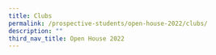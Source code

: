 ```yaml
---
title: Clubs
permalink: /prospective-students/open-house-2022/clubs/
description: ""
third_nav_title: Open House 2022
---
```


